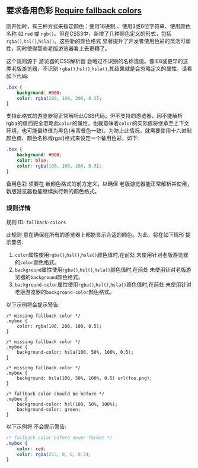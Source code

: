 ## 要求备用色彩  [Require fallback colors](https://github.com/CSSLint/csslint/wiki/Require-fallback-colors)

刚开始时，有三种方式来指定颜色：使用16进制,、使用3或6位字符串、使用颜色名称 如 `red` 或 `rgb()`。但在CSS3中，新增了几种颜色定义的形式，包括 `rgba()`,`hsl()`,`hsla()`。这些新的颜色格式 显著提升了开发者使用色彩的灵活可塑性，同时使得那些老版游览器看上去更糟了。

这个规则源于 游览器的CSS解析器 会略过不识别的名称或值。像IE8或更早的这类老版游览器，不识别 `rgba()`,`hsl()`,`hsla()`,其结果就是会忽略定义的属性。请看如下代码:

```css
.box {
    background: #000;
    color: rgba(100, 100, 200, 0.5);
}
```

支持此格式的游览器将正常解析此CSS代码。但不支持的游览器，因不能解析rgba的值而完全忽略此`color`的属性。也就意味着`color`的实际值将继承至上下文环境，也可能最终值为黑色(与背景色一致)。为防止此情况，就需要使用十六进制颜色值、颜色名称或rga()格式来设定一个备用色彩，如下:

```css
.box {
    background: #000;
    color: blue;
    color: rgba(100, 100, 200, 0.5);
}
```

备用色彩 须要在 新颜色格式的前方定义，以确保 老版游览器能正常解析并使用，新版游览器也能继续执行新的颜色格式。

### 规则详情

规则 ID: `fallback-colors`

此规则 意在确保在所有的游览器上都能显示合适的颜色。为此，将在如下情形 提示警告:

1. `color`属性使用`rgba()`,`hsl()`,`hsla()`颜色值时,在前处 未使用针对老版游览器的`color`颜色格式。
2. `background`属性使用`rgba()`,`hsl()`,`hsla()`颜色值时,在前处 未使用针对老版游览器的`background`颜色格式。
3. `background-color`属性使用`rgba()`,`hsl()`,`hsla()`颜色值时,在前处 未使用针对老版游览器的`background-color`颜色格式。

以下示例将会提示警告:

```
/* missing fallback color */
.mybox {
    color: rgba(100, 200, 100, 0.5);
}

/* missing fallback color */
.mybox {
    background-color: hsla(100, 50%, 100%, 0.5);
}

/* missing fallback color */
.mybox {
    background: hsla(100, 50%, 100%, 0.5) url(foo.png);
}

/* fallback color should be before */
.mybox {
    background-color: hsl(100, 50%, 100%);
    background-color: green;
}
```

以下示例将 不会提示警告:

```css
/* fallback color before newer format */
.mybox {
    color: red;
    color: rgba(255, 0, 0, 0.5);
}
```

